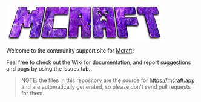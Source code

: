 ![Logo](https://raw.githubusercontent.com/devlooped/mcraft/gh-pages/img/mcraft.png) 

Welcome to the community support site for [Mcraft](https://mcraft.app)! 

Feel free to check out the Wiki for documentation, and report suggestions and 
bugs by using the Issues tab.

> NOTE: the files in this repository are the source for https://mcraft.app and are 
> automatically generated, so please don't send pull requests for them.